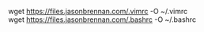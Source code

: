 wget https://files.jasonbrennan.com/.vimrc -O ~/.vimrc  
wget https://files.jasonbrennan.com/.bashrc -O ~/.bashrc
